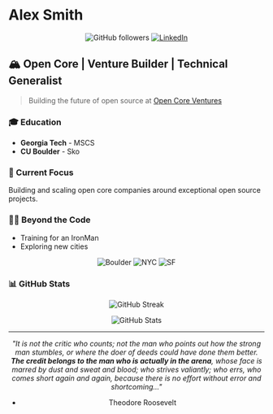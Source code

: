 # Alex Smith

<div align="center">
  
  ![GitHub followers](https://img.shields.io/github/followers/ajsmi?label=Follow&style=social)
  [![LinkedIn](https://img.shields.io/badge/LinkedIn-Alex%20Smith-0A66C2?style=flat-square&logo=linkedin)](https://www.linkedin.com/in/alex-james-smith/)
  
</div>

## 🏔️ Open Core | Venture Builder | Technical Generalist

> Building the future of open source at [Open Core Ventures](https://opencoreventures.com)

### 🎓 Education
- **Georgia Tech** - MSCS
- **CU Boulder** - Sko

### 💼 Current Focus
Building and scaling open core companies around exceptional open source projects. 

### 🏃‍♂️ Beyond the Code
- Training for an IronMan
- Exploring new cities

<div align="center">
  
  ![Boulder](https://img.shields.io/badge/Boulder-1F2937?style=for-the-badge&logo=mapbox&logoColor=white)
  ![NYC](https://img.shields.io/badge/New%20York-1F2937?style=for-the-badge&logo=mapbox&logoColor=white)
  ![SF](https://img.shields.io/badge/San%20Francisco-1F2937?style=for-the-badge&logo=mapbox&logoColor=white)
  
</div>

### 📊 GitHub Stats
<div align="center">
  
  ![GitHub Streak](https://github-readme-streak-stats.herokuapp.com/?user=Ajsmith1435&theme=dark&hide_border=true)
  
  ![GitHub Stats](https://github-readme-stats.vercel.app/api/top-langs/?username=Ajsmith1435&layout=compact&theme=dark&hide_border=true)
  
</div>

---
<div align="center">
  
  *"It is not the critic who counts; not the man who points out how the strong man stumbles, or where the doer of deeds could have done them better. **The credit belongs to the man who is actually in the arena**, whose face is marred by dust and sweat and blood; who strives valiantly; who errs, who comes short again and again, because there is no effort without error and shortcoming..."*  
  - Theodore Roosevelt
  
</div> 